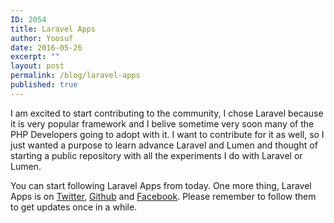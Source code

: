 ```yaml
---
ID: 2054
title: Laravel Apps
author: Yoosuf
date: 2016-05-26
excerpt: ""
layout: post
permalink: /blog/laravel-apps
published: true
---
```

I am excited to start contributing to the community, I chose Laravel because it is very popular framework and I belive sometime very soon many of the PHP Developers going to adopt with it. I want to contribute for it as well, so I just wanted a purpose to learn advance Laravel and Lumen and thought of starting a public repository with all the experiments I do with Laravel or Lumen.

You can start following Laravel Apps from today. One more thing, Laravel Apps is on [Twitter](https://twitter.com/laravelapps), [Github](https://github.com/laravelapps) and [Facebook](https://facebook.com/laravelapps). Please remember to follow them to get updates once in a while.